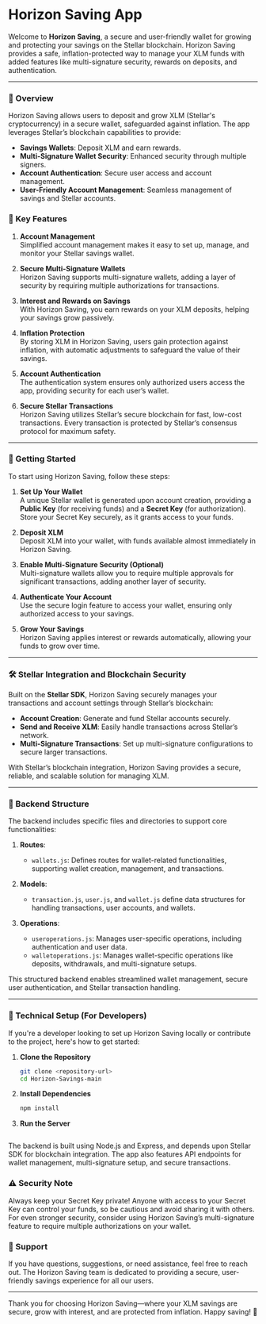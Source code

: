 # Horizon Saving App

Welcome to **Horizon Saving**, a secure and user-friendly wallet for growing and protecting your savings on the Stellar blockchain. Horizon Saving provides a safe, inflation-protected way to manage your XLM funds with added features like multi-signature security, rewards on deposits, and authentication.

---

### 🌟 Overview

Horizon Saving allows users to deposit and grow XLM (Stellar's cryptocurrency) in a secure wallet, safeguarded against inflation. The app leverages Stellar’s blockchain capabilities to provide:

- **Savings Wallets**: Deposit XLM and earn rewards.
- **Multi-Signature Wallet Security**: Enhanced security through multiple signers.
- **Account Authentication**: Secure user access and account management.
- **User-Friendly Account Management**: Seamless management of savings and Stellar accounts.

### 🔑 Key Features

1. **Account Management**  
   Simplified account management makes it easy to set up, manage, and monitor your Stellar savings wallet.

2. **Secure Multi-Signature Wallets**  
   Horizon Saving supports multi-signature wallets, adding a layer of security by requiring multiple authorizations for transactions.

3. **Interest and Rewards on Savings**  
   With Horizon Saving, you earn rewards on your XLM deposits, helping your savings grow passively.

4. **Inflation Protection**  
   By storing XLM in Horizon Saving, users gain protection against inflation, with automatic adjustments to safeguard the value of their savings.

5. **Account Authentication**  
   The authentication system ensures only authorized users access the app, providing security for each user’s wallet.

6. **Secure Stellar Transactions**  
   Horizon Saving utilizes Stellar’s secure blockchain for fast, low-cost transactions. Every transaction is protected by Stellar’s consensus protocol for maximum safety.

---

### 🚀 Getting Started

To start using Horizon Saving, follow these steps:

1. **Set Up Your Wallet**  
   A unique Stellar wallet is generated upon account creation, providing a **Public Key** (for receiving funds) and a **Secret Key** (for authorization). Store your Secret Key securely, as it grants access to your funds.
   
2. **Deposit XLM**  
   Deposit XLM into your wallet, with funds available almost immediately in Horizon Saving.

3. **Enable Multi-Signature Security (Optional)**  
   Multi-signature wallets allow you to require multiple approvals for significant transactions, adding another layer of security.

4. **Authenticate Your Account**  
   Use the secure login feature to access your wallet, ensuring only authorized access to your savings.

5. **Grow Your Savings**  
   Horizon Saving applies interest or rewards automatically, allowing your funds to grow over time.

---

### 🛠️ Stellar Integration and Blockchain Security

Built on the **Stellar SDK**, Horizon Saving securely manages your transactions and account settings through Stellar’s blockchain:

- **Account Creation**: Generate and fund Stellar accounts securely.
- **Send and Receive XLM**: Easily handle transactions across Stellar’s network.
- **Multi-Signature Transactions**: Set up multi-signature configurations to secure larger transactions.

With Stellar’s blockchain integration, Horizon Saving provides a secure, reliable, and scalable solution for managing XLM.

---

### 📂 Backend Structure

The backend includes specific files and directories to support core functionalities:

1. **Routes**:  
   - `wallets.js`: Defines routes for wallet-related functionalities, supporting wallet creation, management, and transactions.

2. **Models**:  
   - `transaction.js`, `user.js`, and `wallet.js` define data structures for handling transactions, user accounts, and wallets.

3. **Operations**:  
   - `useroperations.js`: Manages user-specific operations, including authentication and user data.
   - `walletoperations.js`: Manages wallet-specific operations like deposits, withdrawals, and multi-signature setups.

This structured backend enables streamlined wallet management, secure user authentication, and Stellar transaction handling.

---

### 🧩 Technical Setup (For Developers)

If you're a developer looking to set up Horizon Saving locally or contribute to the project, here's how to get started:

1. **Clone the Repository**
   
   ```bash
   git clone <repository-url>
   cd Horizon-Savings-main


2. **Install Dependencies**
   
   ```bash
   npm install

3. **Run the Server**

    ```node app.js

The backend is built using Node.js and Express, and depends upon Stellar SDK for blockchain integration. The app also features API endpoints for wallet management, multi-signature setup, and secure transactions.

### ⚠️ Security Note

Always keep your Secret Key private! Anyone with access to your Secret Key can control your funds, so be cautious and avoid sharing it with others. For even stronger security, consider using Horizon Saving’s multi-signature feature to require multiple authorizations on your wallet.

### 💬 Support

If you have questions, suggestions, or need assistance, feel free to reach out. The Horizon Saving team is dedicated to providing a secure, user-friendly savings experience for all our users.

---

Thank you for choosing Horizon Saving—where your XLM savings are secure, grow with interest, and are protected from inflation. Happy saving! 🎉

